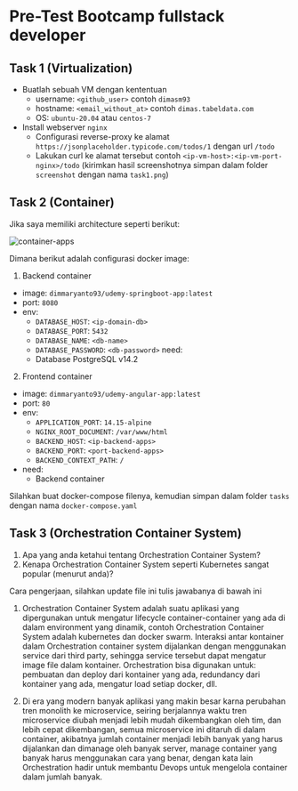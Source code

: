 # Pre-Test Bootcamp fullstack developer

## Task 1 (Virtualization)

-   Buatlah sebuah VM dengan kententuan
    -   username: `<github_user>` contoh `dimasm93`
    -   hostname: `<email_without_at>` contoh `dimas.tabeldata.com`
    -   OS: `ubuntu-20.04` atau `centos-7`
-   Install webserver `nginx`
    -   Configurasi reverse-proxy ke alamat `https://jsonplaceholder.typicode.com/todos/1` dengan url `/todo`
    -   Lakukan curl ke alamat tersebut contoh `<ip-vm-host>:<ip-vm-port-nginx>/todo` (kirimkan hasil screenshotnya simpan dalam folder `screenshot` dengan nama `task1.png`)

## Task 2 (Container)

Jika saya memiliki architecture seperti berikut:

![container-apps](docs/images/01-container.png)

Dimana berikut adalah configurasi docker image:

1. Backend container

-   image: `dimmaryanto93/udemy-springboot-app:latest`
-   port: `8080`
-   env:
    -   `DATABASE_HOST`: `<ip-domain-db>`
    -   `DATABASE_PORT`: `5432`
    -   `DATABASE_NAME`: `<db-name>`
    -   `DATABASE_PASSWORD`: `<db-password>`
        need:
    -   Database PostgreSQL v14.2

2. Frontend container

-   image: `dimmaryanto93/udemy-angular-app:latest`
-   port: `80`
-   env:
    -   `APPLICATION_PORT`: `14.15-alpine`
    -   `NGINX_ROOT_DOCUMENT`: `/var/www/html`
    -   `BACKEND_HOST`: `<ip-backend-apps>`
    -   `BACKEND_PORT`: `<port-backend-apps>`
    -   `BACKEND_CONTEXT_PATH`: `/`
-   need:
    -   Backend container

Silahkan buat docker-compose filenya, kemudian simpan dalam folder `tasks` dengan nama `docker-compose.yaml`

## Task 3 (Orchestration Container System)

1. Apa yang anda ketahui tentang Orchestration Container System?
2. Kenapa Orchestration Container System seperti Kubernetes sangat popular (menurut anda)?

Cara pengerjaan, silahkan update file ini tulis jawabanya di bawah ini

1. Orchestration Container System adalah suatu aplikasi yang dipergunakan untuk mengatur lifecycle container-container yang ada di dalam environment yang dinamik, contoh Orchestration Container System adalah kubernetes dan docker swarm. Interaksi antar kontainer dalam Orchestration container system dijalankan dengan menggunakan service dari third party, sehingga service tersebut dapat mengatur image file dalam kontainer. Orchestration bisa digunakan untuk: pembuatan dan deploy dari kontainer yang ada, redundancy dari kontainer yang ada, mengatur load setiap docker, dll.

2. Di era yang modern banyak aplikasi yang makin besar karna perubahan tren monolith ke microservice, seiring berjalannya waktu tren microservice diubah menjadi lebih mudah dikembangkan oleh tim, dan lebih cepat dikembangan, semua microservice ini ditaruh di dalam container, akibatnya jumlah container menjadi lebih banyak yang harus dijalankan dan dimanage oleh banyak server, manage container yang banyak harus menggunakan cara yang benar, dengan kata lain Orchestration hadir untuk membantu Devops untuk mengelola container dalam jumlah banyak.
